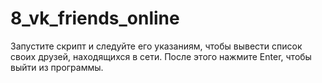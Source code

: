 # 8_vk_friends_online

Запустите скрипт и следуйте его указаниям, чтобы вывести список своих друзей, находящихся в сети.
После этого нажмите Enter, чтобы выйти из программы.
